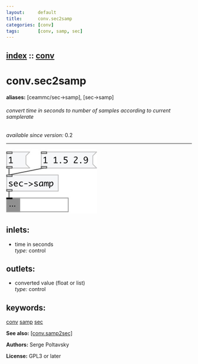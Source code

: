 ```yaml
---
layout:     default
title:      conv.sec2samp
categories: [conv]
tags:       [conv, samp, sec]
---
```

[index](index.html) :: [conv](category_conv.html)
---

# conv.sec2samp
**aliases:** [ceammc/sec-&gt;samp], [sec-&gt;samp]


###### convert time in seconds to number of samples according to current samplerate

*available since version:* 0.2

---




[![example](../examples/img/conv.sec2samp.jpg)](../examples/pd/conv.sec2samp.pd)









## inlets:

* time in seconds<br>
_type:_ control



## outlets:

* converted value (float or list)<br>
_type:_ control



## keywords:

[conv](keywords/conv.html)
[samp](keywords/samp.html)
[sec](keywords/sec.html)



**See also:**
[\[conv.samp2sec\]](conv.samp2sec.html)




**Authors:** Serge Poltavsky




**License:** GPL3 or later





